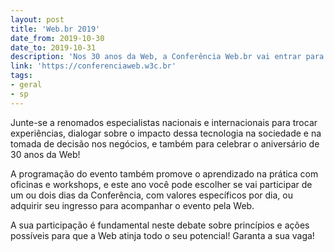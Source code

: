 ```yaml
---
layout: post
title: 'Web.br 2019'
date_from: 2019-10-30
date_to: 2019-10-31
description: 'Nos 30 anos da Web, a Conferência Web.br vai entrar para a história! Será o momento de reunir a comunidade Web para dizer que sim, "Nós podemos ter a Web que queremos!"'
link: 'https://conferenciaweb.w3c.br'
tags:
- geral
- sp
---
```


Junte-se a renomados especialistas nacionais e internacionais para trocar experiências, dialogar sobre o impacto dessa tecnologia na sociedade e na tomada de decisão nos negócios, e também para celebrar o aniversário de 30 anos da Web!

A programação do evento também promove o aprendizado na prática com oficinas e workshops, e este ano você pode escolher se vai participar de um ou dois dias da Conferência, com valores específicos por dia, ou adquirir seu ingresso para acompanhar o evento pela Web.

A sua participação é fundamental neste debate sobre princípios e ações possíveis para que a Web atinja todo o seu potencial! Garanta a sua vaga!
